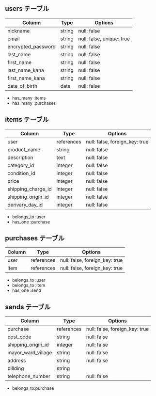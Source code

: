 ## users テーブル

| Column              | Type    | Options                   |
| ------------------- | ------- | ------------------------- |
| nickname            | string  | null: false               |
| email               | string  | null: false, unique: true |
| encrypted_password  | string  | null: false               |
| last_name           | string  | null: false               |
| first_name          | string  | null: false               |
| last_name_kana      | string  | null: false               |
| first_name_kana     | string  | null: false               |
| date_of_birth       | date    | null: false               |

- has_many :items
- has_many :purchases


## items テーブル

| Column             | Type       | Options                        |
| ------------------ | ---------- | ------------------------------ |
| user               | references | null: false, foreign_key: true |
| product_name       | string     | null: false                    |
| description        | text       | null: false                    |
| category_id        | integer    | null: false                    | 
| condition_id       | integer    | null: false                    |
| price              | integer    | null: false                    | 
| shipping_charge_id | integer    | null: false                    |
| shipping_origin_id | integer    | null: false                    |
| derivary_day_id    | integer    | null: false                    |

- belongs_to :user
- has_one :purchase

## purchases テーブル
| Column          | Type       |Options                         |
| --------------- | ---------- |------------------------------- |
| user            | references | null: false, foreign_key: true |
| item            | references | null: false, foreign_key: true |

- belongs_to :user
- belongs_to :item
- has_one :send

## sends テーブル
| Column             | Type       |Options                         |
| ------------------ | ---------- | ------------------------------ |
| purchase           | references | null: false, foreign_key: true |
| post_code          | string     | null: false                    |
| shipping_origin_id | integer    | null: false                    |
| mayor_ward_village | string     | null: false                    |
| address            | string     | null: false                    |
| billding           | string     | 
| telephone_number   | string     | null: false                    |

- belongs_to:purchase